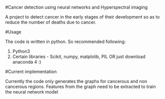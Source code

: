 #Cancer detection using neural networks and Hyperspectral imaging

A project to detect cancer in the early stages of their development so as to reduce the number of deaths due to cancer.

#Usage

The code is written in python. So recommended following:
1. Python3
2. Certain libraries - Scikit, numpy, matplolib, PIL OR just download anaconda 4 :)

#Current implementation

Currently the code only generates the graphs for cancerous and non cancerous regions. Features from the graph need to be extracted to 
train the neural network model


